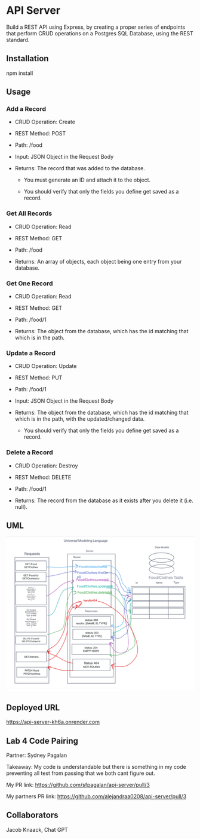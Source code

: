 # API Server

Build a REST API using Express, by creating a proper series of endpoints that perform CRUD operations on a Postgres SQL Database, using the REST standard.

## Installation

npm install

## Usage

### Add a Record

- CRUD Operation: Create

- REST Method: POST

- Path: /food

- Input: JSON Object in the Request Body

- Returns: The record that was added to the database.

  - You must generate an ID and attach it to the object.

  - You should verify that only the fields you define get saved as a record.

### Get All Records

- CRUD Operation: Read

- REST Method: GET

- Path: /food

- Returns: An array of objects, each object being one entry from your database.

### Get One Record

- CRUD Operation: Read

- REST Method: GET

- Path: /food/1

- Returns: The object from the database, which has the id matching that which is in the path.

### Update a Record

- CRUD Operation: Update

- REST Method: PUT

- Path: /food/1

- Input: JSON Object in the Request Body

- Returns: The object from the database, which has the id matching that which is in the path, with the updated/changed data.
  - You should verify that only the fields you define get saved as a record.

### Delete a Record

- CRUD Operation: Destroy

- REST Method: DELETE

- Path: /food/1

- Returns: The record from the database as it exists after you delete it (i.e. null).

## UML

![UML](./Screenshot%202023-09-21%20at%2012.35.55%20AM.png)

## Deployed URL

<https://api-server-kh6a.onrender.com>

## Lab 4 Code Pairing

Partner: Sydney Pagalan

Takeaway: My code is understandable but there is something in my code preventing all test from passing that we both cant figure out.

My PR link: <https://github.com/sfpagalan/api-server/pull/3>

My partners PR link: <https://github.com/alejandraa0208/api-server/pull/3>


## Collaborators

Jacob Knaack, Chat GPT
